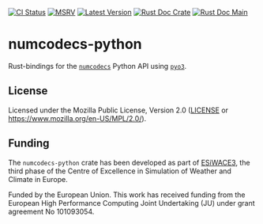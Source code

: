 [![CI Status]][workflow] [![MSRV]][repo] [![Latest Version]][crates.io] [![Rust Doc Crate]][docs.rs] [![Rust Doc Main]][docs]

[CI Status]: https://img.shields.io/github/actions/workflow/status/juntyr/numcodecs-rs/ci.yml?branch=main
[workflow]: https://github.com/juntyr/numcodecs-rs/actions/workflows/ci.yml?query=branch%3Amain

[MSRV]: https://img.shields.io/badge/MSRV-1.64.0-blue
[repo]: https://github.com/juntyr/numcodecs-rs

[Latest Version]: https://img.shields.io/crates/v/numcodecs-python
[crates.io]: https://crates.io/crates/numcodecs-python

[Rust Doc Crate]: https://img.shields.io/docsrs/numcodecs-python
[docs.rs]: https://docs.rs/numcodecs-python/

[Rust Doc Main]: https://img.shields.io/badge/docs-main-blue
[docs]: https://juntyr.github.io/numcodecs-rs/numcodecs_python

# numcodecs-python

Rust-bindings for the [`numcodecs`] Python API using [`pyo3`].

[`numcodecs`]: https://numcodecs.readthedocs.io/en/stable/
[`pyo3`]: https://docs.rs/pyo3/0.21/pyo3/

## License

Licensed under the Mozilla Public License, Version 2.0 ([LICENSE](LICENSE) or https://www.mozilla.org/en-US/MPL/2.0/).

## Funding

The `numcodecs-python` crate has been developed as part of [ESiWACE3](https://www.esiwace.eu), the third phase of the Centre of Excellence in Simulation of Weather and Climate in Europe.

Funded by the European Union. This work has received funding from the European High Performance Computing Joint Undertaking (JU) under grant agreement No 101093054.

